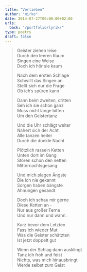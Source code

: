 ```yaml
---
title: "Verlieben"
author: "mirko"
date: 2014-07-27T00:00:00+02:00
urls:
  back: "/portfolio/lyrik/"
type: poetry
draft: false
---
```


> Geister ziehen leise<br>
> Durch den leeren Raum<br>
> Singen eine Weise<br>
> Doch ich hör sie kaum
> 
> Nach dem ersten Schlage<br>
> Schwillt das Singen an<br>
> Stellt sich nur die Frage<br>
> Ob ich’s spüren kann
> 
> Dann beim zweiten, dritten<br>
> Seh ich sie schon ganz<br>
> Muss nicht lange bitten<br>
> Um den Geistertanz
> 
> Und die Uhr schlägt weiter<br>
> Nähert sich der Acht<br>
> Alle tanzen heiter<br>
> Durch die dunkle Nacht
> 
> Plötzlich rasseln Ketten<br>
> Unten dort im Gang<br>
> Stören schon den netten<br>
> Mitternachtsgesang
> 
> Und mich plagen Ängste<br>
> Die ich nie gekannt<br>
> Sorgen haben bängste<br>
> Ahnungen gesandt
> 
> Doch ich schau mir gerne<br>
> Diese Ketten an -<br>
> Nur aus großer Ferne<br>
> Und nur dann und wann.
> 
> Kurz bevor dem Letzten<br>
> Fass ich wieder Mut<br>
> Was die Geister schätzten<br>
> Ist jetzt doppelt gut
> 
> Wenn der Schlag dann ausklingt<br>
> Tanz ich froh und feist<br>
> Nichts, was mich hinausbringt<br>
> Werde selbst zum Geist